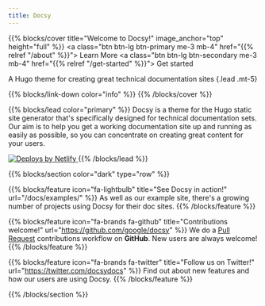```yaml
---
title: Docsy
---
```


{{% blocks/cover title="Welcome to Docsy!" image_anchor="top" height="full" %}}
<a class="btn btn-lg btn-primary me-3 mb-4" href="{{% relref "/about" %}}">
  Learn More <i class="fa-solid fa-circle-right ms-2"></i>
</a>
<a class="btn btn-lg btn-secondary me-3 mb-4" href="{{% relref "/get-started" %}}">
  Get started &nbsp;<i class="fa-solid fa-play "></i>
</a>

A Hugo theme for creating great technical documentation sites
{.lead .mt-5}

{{% blocks/link-down color="info" %}}
{{% /blocks/cover %}}

{{% blocks/lead color="primary" %}}
Docsy is a theme for the Hugo static site generator that's specifically designed
for technical documentation sets. Our aim is to help you get a working
documentation site up and running as easily as possible, so you can concentrate
on creating great content for your users.

<a href="https://www.netlify.com" target="_blank" rel="noopener">
  <img src="https://www.netlify.com/img/global/badges/netlify-color-accent.svg" alt="Deploys by Netlify" />
</a>
{{% /blocks/lead %}}

{{% blocks/section color="dark" type="row" %}}

{{% blocks/feature icon="fa-lightbulb" title="See Docsy in action!" url="/docs/examples/" %}}
As well as our example site, there's a growing number of projects using Docsy for their doc sites.
{{% /blocks/feature %}}


{{% blocks/feature icon="fa-brands fa-github" title="Contributions welcome!" url="https://github.com/google/docsy" %}}
We do a [Pull Request](https://github.com/google/docsy/pulls) contributions workflow on **GitHub**. New users are always welcome!
{{% /blocks/feature %}}


{{% blocks/feature icon="fa-brands fa-twitter" title="Follow us on Twitter!" url="https://twitter.com/docsydocs" %}}
Find out about new features and how our users are using Docsy.
{{% /blocks/feature %}}

{{% /blocks/section %}}
